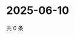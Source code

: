 # 2025-06-10

共 0 条

<!-- BEGIN ZHIHUQUESTIONS -->
<!-- 最后更新时间 Tue Jun 10 2025 19:10:28 GMT+0800 (China Standard Time) -->

<!-- END ZHIHUQUESTIONS -->
